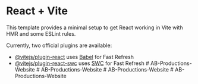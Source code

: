 # React + Vite

This template provides a minimal setup to get React working in Vite with HMR and some ESLint rules.

Currently, two official plugins are available:

- [@vitejs/plugin-react](https://github.com/vitejs/vite-plugin-react/blob/main/packages/plugin-react/README.md) uses [Babel](https://babeljs.io/) for Fast Refresh
- [@vitejs/plugin-react-swc](https://github.com/vitejs/vite-plugin-react-swc) uses [SWC](https://swc.rs/) for Fast Refresh
#   A B - P r o d u c t i o n s - W e b s i t e  
 #   A B - P r o d u c t i o n s - W e b s i t e  
 #   A B - P r o d u c t i o n s - W e b s i t e  
 #   A B - P r o d u c t i o n s - W e b s i t e  
 